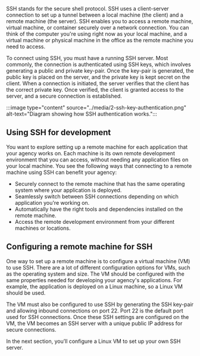 SSH stands for the secure shell protocol. SSH uses a client-server connection to set up a tunnel between a local machine (the client) and a remote machine (the server). SSH enables you to access a remote machine, virtual machine, or container securely over a network connection. You can think of the computer you're using right now as your local machine, and a virtual machine or physical machine in the office as the remote machine you need to access.

To connect using SSH, you must have a running SSH server. Most commonly, the connection is authenticated using SSH keys, which involves generating a public and private key-pair. Once the key-pair is generated, the public key is placed on the server, and the private key is kept secret on the client. When a connection is initiated, the server verifies that the client has the correct private key. Once verified, the client is granted access to the server, and a secure connection is established.
 
:::image type="content" source="../media/2-ssh-key-authentication.png" alt-text="Diagram showing how SSH authentication works.":::

## Using SSH for development

You want to explore setting up a remote machine for each application that your agency works on. Each machine is its own remote development environment that you can access, without needing any application files on your local machine. You see the following ways that connecting to a remote machine using SSH can benefit your agency:
- Securely connect to the remote machine that has the same operating system where your application is deployed.
- Seamlessly switch between SSH connections depending on which application you're working on.
- Automatically have the right tools and dependencies installed on the remote machine.
- Access the remote development environment from your different machines or locations.

## Configuring a remote machine for SSH

One way to set up a remote machine is to configure a virtual machine (VM) to use SSH. There are a lot of different configuration options for VMs, such as the operating system and size. The VM should be configured with the same properties needed for developing your agency's applications. For example, the application is deployed on a Linux machine, so a Linux VM should be used. 

The VM must also be configured to use SSH by generating the SSH key-pair and allowing inbound connections on port 22. Port 22 is the default port used for SSH connections. Once these SSH settings are configured on the VM, the VM becomes an SSH server with a unique public IP address for secure connections.

In the next section, you’ll configure a Linux VM to set up your own SSH server.

